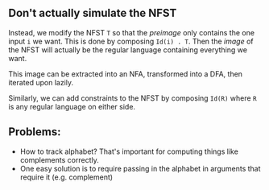 ## Don't actually simulate the NFST

Instead, we modify the NFST `T` so that the _preimage_ only contains the one input `i` we want. This is done by composing `Id(i) . T`. Then the _image_ of the NFST will actually be the regular language containing everything we want.

This image can be extracted into an NFA, transformed into a DFA, then iterated upon lazily.

Similarly, we can add constraints to the NFST by composing `Id(R)` where `R` is any regular language on either side.

## Problems:

- How to track alphabet? That's important for computing things like complements correctly.
- One easy solution is to require passing in the alphabet in arguments that require it (e.g. complement)
